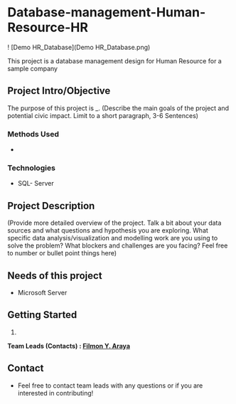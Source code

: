 
# Database-management-Human-Resource-HR
! [Demo HR_Database](Demo HR_Database.png)

This project is a database management design for Human Resource for a sample company
## Project Intro/Objective
The purpose of this project is _. (Describe the main goals of the project and potential civic impact. Limit to a short paragraph, 3-6 Sentences)

### Methods Used
*
### Technologies
* SQL- Server

## Project Description
(Provide more detailed overview of the project.  Talk a bit about your data sources and what questions and hypothesis you are exploring. What specific data analysis/visualization and modelling work are you using to solve the problem? What blockers and challenges are you facing?  Feel free to number or bullet point things here)

## Needs of this project

- Microsoft Server

## Getting Started

1.

**Team Leads (Contacts) : [Filmon Y. Araya](https://github.com/[filaraya)**

## Contact
* Feel free to contact team leads with any questions or if you are interested in contributing!
